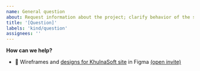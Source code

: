 ```yaml
---
name: General question
about: Request information about the project; clarify behavior of the software
title: '[Question]'
labels: 'kind/question'
assignees: ''
---
```


**How can we help?**
<!-- A brief description of what question(s) you have and how we can help clarify. -->
- 🎨 Wireframes and [designs for KhulnaSoft site](https://www.figma.com/file/5ZwEkSJwUPitURD59YHMEN/KhulnaSoft-Designs) in Figma [(open invite)](https://www.figma.com/team_invite/redeem/qJy1c95qirjgWQODApilR9)

